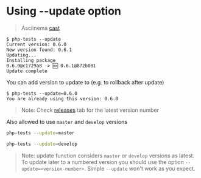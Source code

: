 # Using --update option

> Asciinema [cast](https://asciinema.org/a/262567)

```text
$ php-tests --update
Current version: 0.6.0
New version found: 0.6.1
Updating...
Installing package
0.6.0@c1729a8 -> 🆕 0.6.1@872b081
Update complete
```

You can add version to update to (e.g. to rollback after update)

```text
$ php-tests --update=0.6.0
You are already using this version: 0.6.0
```

> Note: Check [releases](https://github.com/alecrabbit/sh-php-dev-helper/releases) tab for the latest version number

Also allowed to use `master` and `develop` versions

```bash
php-tests --update=master
```

```bash
php-tests --update=develop
```

> Note: update function considers `master` or `develop` versions as latest. To update later to a numbered version you should use the option `--update=<version-number>`. Simple `--update` won't work as you expect.
